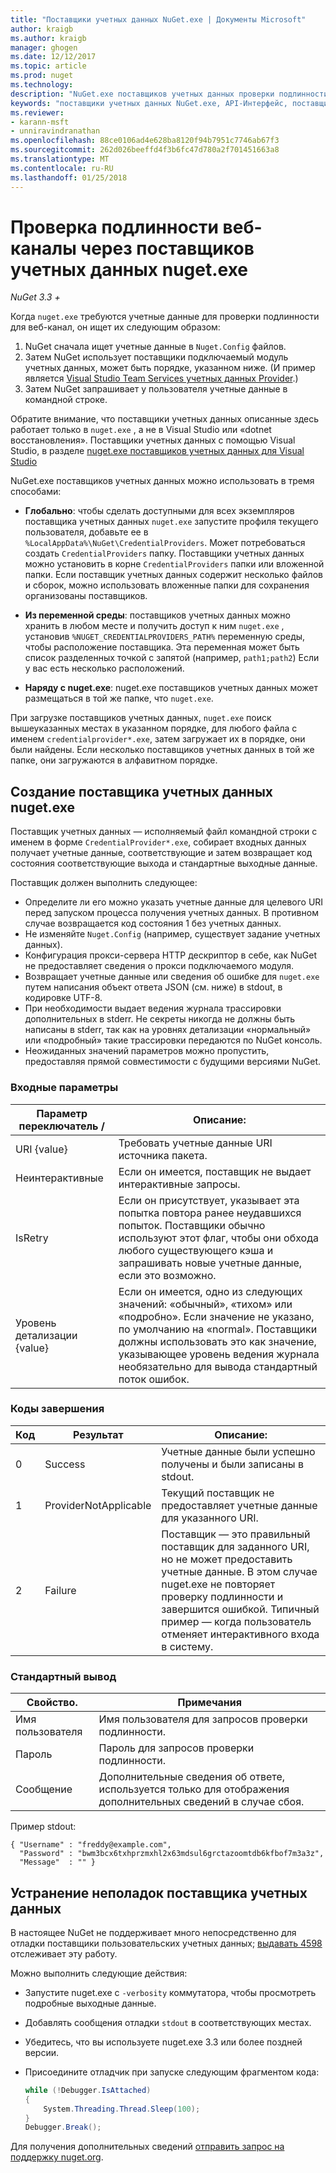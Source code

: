 ```yaml
---
title: "Поставщики учетных данных NuGet.exe | Документы Microsoft"
author: kraigb
ms.author: kraigb
manager: ghogen
ms.date: 12/12/2017
ms.topic: article
ms.prod: nuget
ms.technology: 
description: "NuGet.exe поставщиков учетных данных проверки подлинности в веб-канала и реализуются как исполняемые файлы командной строки, соблюдать определенные соглашения."
keywords: "поставщики учетных данных NuGet.exe, API-Интерфейс, поставщика учетных данных проверки подлинности в веб-канала, проверки подлинности в коллекции"
ms.reviewer:
- karann-msft
- unniravindranathan
ms.openlocfilehash: 88ce0106ad4e628ba8120f94b7951c7746ab67f3
ms.sourcegitcommit: 262d026beeffd4f3b6fc47d780a2f701451663a8
ms.translationtype: MT
ms.contentlocale: ru-RU
ms.lasthandoff: 01/25/2018
---
```

# <a name="authenticating-feeds-with-nugetexe-credential-providers"></a>Проверка подлинности веб-каналы через поставщиков учетных данных nuget.exe

*NuGet 3.3 +*

Когда `nuget.exe` требуются учетные данные для проверки подлинности для веб-канал, он ищет их следующим образом:

1. NuGet сначала ищет учетные данные в `Nuget.Config` файлов.
1. Затем NuGet использует поставщики подключаемый модуль учетных данных, может быть порядке, указанном ниже. (И пример является [Visual Studio Team Services учетных данных Provider](https://www.visualstudio.com/docs/package/get-started/nuget/auth#vsts-credential-provider).)
1. Затем NuGet запрашивает у пользователя учетные данные в командной строке.

Обратите внимание, что поставщики учетных данных описанные здесь работает только в `nuget.exe` , а не в Visual Studio или «dotnet восстановления». Поставщики учетных данных с помощью Visual Studio, в разделе [nuget.exe поставщиков учетных данных для Visual Studio](nuget-credential-providers-for-visual-studio.md)

NuGet.exe поставщиков учетных данных можно использовать в тремя способами:

- **Глобально**: чтобы сделать доступными для всех экземпляров поставщика учетных данных `nuget.exe` запустите профиля текущего пользователя, добавьте ее в `%LocalAppData%\NuGet\CredentialProviders`. Может потребоваться создать `CredentialProviders` папку. Поставщики учетных данных можно установить в корне `CredentialProviders` папки или вложенной папки. Если поставщик учетных данных содержит несколько файлов и сборок, можно использовать вложенные папки для сохранения организованы поставщиков.

- **Из переменной среды**: поставщиков учетных данных можно хранить в любом месте и получить доступ к ним `nuget.exe` , установив `%NUGET_CREDENTIALPROVIDERS_PATH%` переменную среды, чтобы расположение поставщика. Эта переменная может быть список разделенных точкой с запятой (например, `path1;path2`) Если у вас есть несколько расположений.

- **Наряду с nuget.exe**: nuget.exe поставщиков учетных данных может размещаться в той же папке, что `nuget.exe`.

При загрузке поставщиков учетных данных, `nuget.exe` поиск вышеуказанных местах в указанном порядке, для любого файла с именем `credentialprovider*.exe`, затем загружает их в порядке, они были найдены. Если несколько поставщиков учетных данных в той же папке, они загружаются в алфавитном порядке.

## <a name="creating-a-nugetexe-credential-provider"></a>Создание поставщика учетных данных nuget.exe

Поставщик учетных данных — исполняемый файл командной строки с именем в форме `CredentialProvider*.exe`, собирает входных данных получает учетные данные, соответствующие и затем возвращает код состояния соответствующие выхода и стандартные выходные данные.

Поставщик должен выполнить следующее:

- Определите ли его можно указать учетные данные для целевого URI перед запуском процесса получения учетных данных. В противном случае возвращается код состояния 1 без учетных данных.
- Не изменяйте `Nuget.Config` (например, существует задание учетных данных).
- Конфигурация прокси-сервера HTTP дескриптор в себе, как NuGet не предоставляет сведения о прокси подключаемого модуля.
- Возвращает учетные данные или сведения об ошибке для `nuget.exe` путем написания объект ответа JSON (см. ниже) в stdout, в кодировке UTF-8.
- При необходимости выдает ведения журнала трассировки дополнительных в stderr. Не секреты никогда не должны быть написаны в stderr, так как на уровнях детализации «нормальный» или «подробный» такие трассировки передаются по NuGet консоль.
- Неожиданных значений параметров можно пропустить, предоставляя прямой совместимости с будущими версиями NuGet.

### <a name="input-parameters"></a>Входные параметры

| Параметр переключатель / |Описание:|
|----------------|-----------|
| URI {value} | Требовать учетные данные URI источника пакета.|
| Неинтерактивные | Если он имеется, поставщик не выдает интерактивные запросы. |
| IsRetry | Если он присутствует, указывает эта попытка повтора ранее неудавшихся попыток. Поставщики обычно используют этот флаг, чтобы они обхода любого существующего кэша и запрашивать новые учетные данные, если это возможно.|
| Уровень детализации {value} | Если он имеется, одно из следующих значений: «обычный», «тихом» или «подробно». Если значение не указано, по умолчанию на «normal». Поставщики должны использовать это как значение, указывающее уровень ведения журнала необязательно для вывода стандартный поток ошибок. |

### <a name="exit-codes"></a>Коды завершения

| Код |Результат | Описание: |
|----------------|-----------|-----------|
| 0 | Success | Учетные данные были успешно получены и были записаны в stdout.|
| 1 | ProviderNotApplicable | Текущий поставщик не предоставляет учетные данные для указанного URI.|
| 2 | Failure | Поставщик — это правильный поставщик для заданного URI, но не может предоставить учетные данные. В этом случае nuget.exe не повторяет проверку подлинности и завершится ошибкой. Типичный пример — когда пользователь отменяет интерактивного входа в систему. |

### <a name="standard-output"></a>Стандартный вывод

| Свойство. |Примечания|
|----------------|-----------|
| Имя пользователя | Имя пользователя для запросов проверки подлинности.|
| Пароль | Пароль для запросов проверки подлинности.|
| Сообщение | Дополнительные сведения об ответе, используется только для отображения дополнительных сведений в случае сбоя. |

Пример stdout:

    { "Username" : "freddy@example.com",
      "Password" : "bwm3bcx6txhprzmxhl2x63mdsul6grctazoomtdb6kfbof7m3a3z",
      "Message"  : "" }

## <a name="troubleshooting-a-credential-provider"></a>Устранение неполадок поставщика учетных данных

В настоящее NuGet не поддерживает много непосредственно для отладки поставщики пользовательских учетных данных; [выдавать 4598](https://github.com/NuGet/Home/issues/4598) отслеживает эту работу.

Можно выполнить следующие действия:

- Запустите nuget.exe с `-verbosity` коммутатора, чтобы просмотреть подробные выходные данные.
- Добавлять сообщения отладки `stdout` в соответствующих местах.
- Убедитесь, что вы используете nuget.exe 3.3 или более поздней версии.
- Присоедините отладчик при запуске следующим фрагментом кода:

    ```cs
    while (!Debugger.IsAttached)
    {
        System.Threading.Thread.Sleep(100);
    }
    Debugger.Break();
    ```

Для получения дополнительных сведений [отправить запрос на поддержку nuget.org](https://www.nuget.org/policies/Contact).
